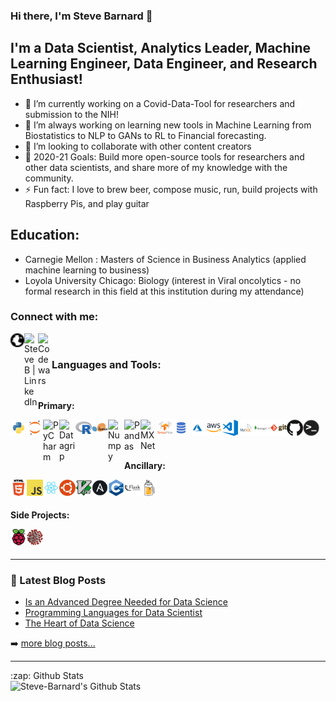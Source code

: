 ### Hi there, I'm Steve Barnard 👋

## I'm a Data Scientist, Analytics Leader, Machine Learning Engineer, Data Engineer, and Research Enthusiast!

- 🔭 I’m currently working on a Covid-Data-Tool for researchers and submission to the NIH!
- 🌱 I’m always working on learning new tools in Machine Learning from Biostatistics to NLP to GANs to RL to Financial forecasting.
- :wave: I’m looking to collaborate with other content creators
- 🥅 2020-21 Goals: Build more open-source tools for researchers and other data scientists, and share more of my knowledge with the community.
- ⚡ Fun fact: I love to brew beer, compose music, run, build projects with Raspberry Pis, and play guitar

## Education:
- Carnegie Mellon : Masters of Science in Business Analytics (applied machine learning to business)
- Loyola University Chicago: Biology (interest in Viral oncolytics - no formal research in this field at this institution during my attendance)

### Connect with me:

[<img align="left" alt="MechanicalLamp.com" width="22px" src="https://raw.githubusercontent.com/iconic/open-iconic/master/svg/globe.svg" />][website]
[<img align="left" alt="SteveB | LinkedIn" width="22px" src="https://cdn.jsdelivr.net/npm/simple-icons@v3/icons/linkedin.svg" />][linkedin]
[<img align="left" alt="Codewars" width="22px" src="https://www.maxintosh.org/images/codewars.png" />][codewars]


<br />

### Languages and Tools:
<br>
<p><b>Primary:</b></p>
<img align="left" alt="Python" width="26px" src="https://raw.githubusercontent.com/github/explore/80688e429a7d4ef2fca1e82350fe8e3517d3494d/topics/python/python.png" />
<img align="left" alt="Jupyter" width="26px" src="https://raw.githubusercontent.com/github/explore/80688e429a7d4ef2fca1e82350fe8e3517d3494d/topics/jupyter-notebook/jupyter-notebook.png" />
<img align="left" alt="PyCharm" width="26px" src="https://upload.wikimedia.org/wikipedia/commons/thumb/a/a1/PyCharm_Logo.svg/512px-PyCharm_Logo.svg.png" />
<img align="left" alt="Datagrip" width="26px" src="https://cdn.freebiesupply.com/logos/large/2x/datagrip-icon-logo-png-transparent.png" />
<img align="left" alt="R" width="26px" src="https://raw.githubusercontent.com/github/explore/80688e429a7d4ef2fca1e82350fe8e3517d3494d/topics/r/r.png" />
<img align="left" alt="sklearn" width="26px" src="https://raw.githubusercontent.com/github/explore/80688e429a7d4ef2fca1e82350fe8e3517d3494d/topics/scikit-learn/scikit-learn.png" />
<img align="left" alt="Numpy" width="26px" src="https://numpy.org/images/logos/numpy.svg" />
<img align="left" alt="Pandas" width="26px" src="https://pandas.pydata.org/static/img/pandas_secondary.svg" />
<img align="left" alt="MXNet" width="26px" src="https://mxnet.apache.org/versions/1.6/assets/img/mxnet_logo.png" />
<img align="left" alt="Tensorflow" width="26px" src="https://raw.githubusercontent.com/github/explore/80688e429a7d4ef2fca1e82350fe8e3517d3494d/topics/tensorflow/tensorflow.png" />
<img align="left" alt="SQL" width="26px" src="https://raw.githubusercontent.com/github/explore/80688e429a7d4ef2fca1e82350fe8e3517d3494d/topics/sql/sql.png" />
<img align="left" alt="Azure" width="26px" src="https://raw.githubusercontent.com/github/explore/80688e429a7d4ef2fca1e82350fe8e3517d3494d/topics/azure/azure.png" />
<img align="left" alt="aws" width="26px" src="https://raw.githubusercontent.com/github/explore/fbceb94436312b6dacde68d122a5b9c7d11f9524/topics/aws/aws.png" />
<img align="left" alt="Visual Studio Code" width="26px" src="https://raw.githubusercontent.com/github/explore/80688e429a7d4ef2fca1e82350fe8e3517d3494d/topics/visual-studio-code/visual-studio-code.png" />

<img align="left" alt="MySQL" width="26px" src="https://raw.githubusercontent.com/github/explore/80688e429a7d4ef2fca1e82350fe8e3517d3494d/topics/mysql/mysql.png" />
<img align="left" alt="MongoDB" width="26px" src="https://raw.githubusercontent.com/github/explore/80688e429a7d4ef2fca1e82350fe8e3517d3494d/topics/mongodb/mongodb.png" />
<img align="left" alt="Git" width="26px" src="https://raw.githubusercontent.com/github/explore/80688e429a7d4ef2fca1e82350fe8e3517d3494d/topics/git/git.png" />
<img align="left" alt="GitHub" width="26px" src="https://raw.githubusercontent.com/github/explore/78df643247d429f6cc873026c0622819ad797942/topics/github/github.png" />
<img align="left" alt="Terminal" width="26px" src="https://raw.githubusercontent.com/github/explore/80688e429a7d4ef2fca1e82350fe8e3517d3494d/topics/terminal/terminal.png" />

<br>
<br>
<br>
<p><b>Ancillary:</b></p>

<img align="left" alt="HTML5" width="26px" src="https://raw.githubusercontent.com/github/explore/80688e429a7d4ef2fca1e82350fe8e3517d3494d/topics/html/html.png" />
<img align="left" alt="JavaScript" width="26px" src="https://raw.githubusercontent.com/github/explore/80688e429a7d4ef2fca1e82350fe8e3517d3494d/topics/javascript/javascript.png" />
<img align="left" alt="React" width="26px" src="https://raw.githubusercontent.com/github/explore/80688e429a7d4ef2fca1e82350fe8e3517d3494d/topics/react/react.png" />
<img align="left" alt="ubuntu" width="26px" src="https://raw.githubusercontent.com/github/explore/80688e429a7d4ef2fca1e82350fe8e3517d3494d/topics/ubuntu/ubuntu.png" />
<img align="left" alt="Vim" width="26px" src="https://raw.githubusercontent.com/github/explore/80688e429a7d4ef2fca1e82350fe8e3517d3494d/topics/vim/vim.png" />
<img align="left" alt="Ansible" width="26px" src="https://raw.githubusercontent.com/github/explore/80688e429a7d4ef2fca1e82350fe8e3517d3494d/topics/ansible/ansible.png" />
<img align="left" alt="C++" width="26px" src="https://raw.githubusercontent.com/github/explore/80688e429a7d4ef2fca1e82350fe8e3517d3494d/topics/cpp/cpp.png" />
<img align="left" alt="flask" width="26px" src="https://raw.githubusercontent.com/github/explore/80688e429a7d4ef2fca1e82350fe8e3517d3494d/topics/flask/flask.png" />
<img align="left" alt="homebrew" width="26px" src="https://raw.githubusercontent.com/github/explore/80688e429a7d4ef2fca1e82350fe8e3517d3494d/topics/homebrew/homebrew.png" />

<br>
<br>
<p><b>Side Projects:</b></p>

<img align="left" alt="Rasp Pi" width="26px" src="https://raw.githubusercontent.com/github/explore/80688e429a7d4ef2fca1e82350fe8e3517d3494d/topics/raspberry-pi/raspberry-pi.png" />
<img align="left" alt="Covid-19" width="26px" src="https://raw.githubusercontent.com/github/explore/af16e074f93c080d7b283815787283cab0e9414b/topics/covid-19/covid-19.png" />
<br />
<br />

---

### 📕 Latest Blog Posts

<!-- BLOG-POST-LIST:START -->
- [Is an Advanced Degree Needed for Data Science](https://mechanicallamp.com/2020/03/03/do-you-need-an-advanced-degree-to-be-a-data-scientist-or-data-engineer/)
- [Programming Languages for Data Scientist](https://mechanicallamp.com/2019/10/09/which-computer-languages-should-a-data-scientist-or-other-data-professional-learn/)
- [The Heart of Data Science](https://mechanicallamp.com/2019/10/06/the-heart-of-data-science/)
<!-- BLOG-POST-LIST:END -->

➡️ [more blog posts...](https://mechanicallamp.com/)

---


  <summary>:zap: Github Stats</summary>

  <img align="left" alt="Steve-Barnard's Github Stats" src="https://github-readme-stats.codestackr.vercel.app/api?username=steve-barnard&show_icons=true&hide_border=true" />



[website]: https://mechanicallamp.com/
[twitter]: https://twitter.com/codeSTACKr
[codewars]: https://www.codewars.com/users/sbarnard
[youtube]: https://youtube.com/codeSTACKr
[instagram]: https://instagram.com/codeSTACKr
[linkedin]: https://www.linkedin.com/in/steve-barnard/
[jsplaylist]: https://www.youtube.com/playlist?list=PLkwxH9e_vrALRJKu7wfXby3MKeflhTu6B
[cssplaylist]: https://www.youtube.com/playlist?list=PLkwxH9e_vrALSdvZuEh6gqQdmDoDIoqz4
[reactplaylist]: https://www.youtube.com/playlist?list=PLkwxH9e_vrAK4TdffpxKY3QGyHCpxFcQ0
